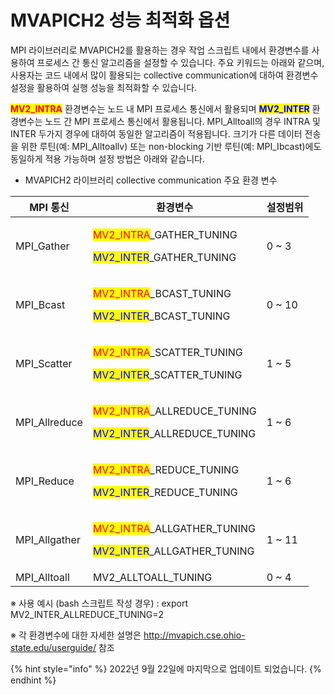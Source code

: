 # MVAPICH2 성능 최적화 옵션

MPI 라이브러리로 MVAPICH2를 활용하는 경우 작업 스크립트 내에서 환경변수를 사용하여 프로세스 간 통신 알고리즘을 설정할 수 있습니다. 주요 키워드는 아래와 같으며, 사용자는 코드 내에서 많이 활용되는 collective communication에 대하여 환경변수 설정을 활용하여 실행 성능을 최적화할 수 있습니다.

<mark style="color:red;">**MV2\_INTRA**</mark> 환경변수는 노드 내 MPI 프로세스 통신에서 활용되며 <mark style="color:blue;">**MV2\_INTER**</mark> 환경변수는 노드 간 MPI 프로세스 통신에서 활용됩니다. MPI\_Alltoall의 경우 INTRA 및 INTER 두가지 경우에 대하여 동일한 알고리즘이 적용됩니다. 크기가 다른 데이터 전송을 위한 루틴(예: MPI\_Alltoallv) 또는 non-blocking 기반 루틴(예: MPI\_Ibcast)에도 동일하게 적용 가능하며 설정 방법은 아래와 같습니다.



* MVAPICH2 라이브러리 collective communication 주요 환경 변수

| **MPI 통신**     | **환경변수**                                                                                                                            | **설정범위** |
| -------------- | ----------------------------------------------------------------------------------------------------------------------------------- | -------- |
| MPI\_Gather    | <p><mark style="color:red;">MV2_INTRA</mark>_GATHER_TUNING</p><p><mark style="color:blue;">MV2_INTER</mark>_GATHER_TUNING</p>       | 0 \~ 3   |
| MPI\_Bcast     | <p><mark style="color:red;">MV2_INTRA</mark>_BCAST_TUNING</p><p><mark style="color:blue;">MV2_INTER</mark>_BCAST_TUNING</p>         | 0 \~ 10  |
| MPI\_Scatter   | <p><mark style="color:red;">MV2_INTRA</mark>_SCATTER_TUNING</p><p><mark style="color:blue;">MV2_INTER</mark>_SCATTER_TUNING</p>     | 1 \~ 5   |
| MPI\_Allreduce | <p><mark style="color:red;">MV2_INTRA</mark>_ALLREDUCE_TUNING</p><p><mark style="color:blue;">MV2_INTER</mark>_ALLREDUCE_TUNING</p> | 1 \~ 6   |
| MPI\_Reduce    | <p><mark style="color:red;">MV2_INTRA</mark>_REDUCE_TUNING</p><p><mark style="color:blue;">MV2_INTER</mark>_REDUCE_TUNING</p>       | 1 \~ 6   |
| MPI\_Allgather | <p><mark style="color:red;">MV2_INTRA</mark>_ALLGATHER_TUNING</p><p><mark style="color:blue;">MV2_INTER</mark>_ALLGATHER_TUNING</p> | 1 \~ 11  |
| MPI\_Alltoall  | MV2\_ALLTOALL\_TUNING                                                                                                               | 0 \~ 4   |

※ 사용 예시 (bash 스크립트 작성 경우) : export MV2\_INTER\_ALLREDUCE\_TUNING=2

※ 각 환경변수에 대한 자세한 설명은 http://mvapich.cse.ohio-state.edu/userguide/ 참조

{% hint style="info" %}
2022년 9월 22일에 마지막으로 업데이트 되었습니다.
{% endhint %}
